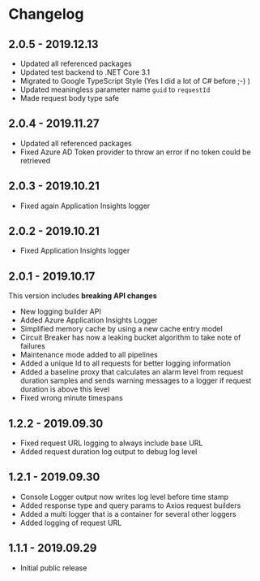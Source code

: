 # Changelog

## 2.0.5 - 2019.12.13

- Updated all referenced packages
- Updated test backend to .NET Core 3.1
- Migrated to Google TypeScript Style (Yes I did a lot of C# before ;-) )
- Updated meaningless parameter name `guid` to `requestId`
- Made request body type safe

## 2.0.4 - 2019.11.27

- Updated all referenced packages
- Fixed Azure AD Token provider to throw an error if no token could be retrieved

## 2.0.3 - 2019.10.21

- Fixed again Application Insights logger

## 2.0.2 - 2019.10.21

- Fixed Application Insights logger

## 2.0.1 - 2019.10.17

This version includes **breaking API changes**

- New logging builder API
- Added Azure Application Insights Logger
- Simplified memory cache by using a new cache entry model
- Circuit Breaker has now a leaking bucket algorithm to take note of failures
- Maintenance mode added to all pipelines
- Added a unique Id to all requests for better logging information
- Added a baseline proxy that calculates an alarm level from request duration samples and sends warning messages to a logger if request duration is above this level
- Fixed wrong minute timespans

## 1.2.2 - 2019.09.30

- Fixed request URL logging to always include base URL
- Added request duration log output to debug log level

## 1.2.1 - 2019.09.30

- Console Logger output now writes log level before time stamp
- Added response type and query params to Axios request builders
- Added a multi logger that is a container for several other loggers
- Added logging of request URL

## 1.1.1 - 2019.09.29

- Initial public release
